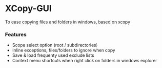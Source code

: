 # XCopy-GUI
To ease copying files and folders in windows, based on xcopy
### Features
- Scope select option (root / subdirectories)
- Inline exceptions, files/folders to ignore when copy
- Save & load frequenty used exclude lists
- Context menu shortcuts when right click on folders in windows explorer